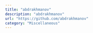 ```yaml
---
title: "abdrakhmanov"
description: "abdrakhmanov"
url: "https://github.com/abdrakhmanov"
category: "Miscellaneous"
---
```

